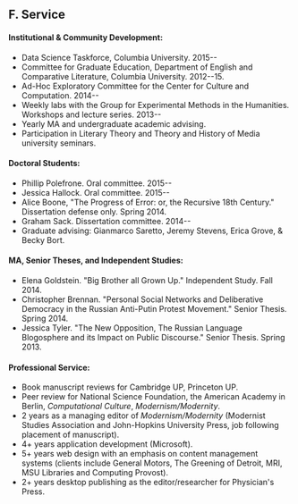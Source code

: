 ## F. Service

#### Institutional & Community Development:

- Data Science Taskforce, Columbia University. 2015--
- Committee for Graduate Education, Department of English and Comparative
  Literature, Columbia University. 2012--15.
- Ad-Hoc Exploratory Committee for the Center for Culture and Computation.
  2014--
- Weekly labs with the Group for Experimental Methods in the Humanities.
  Workshops and lecture series. 2013--
- Yearly MA and undergraduate academic advising.
- Participation in Literary Theory and Theory and History of Media university
  seminars.

#### Doctoral Students:

- Phillip Polefrone. Oral committee. 2015--
- Jessica Hallock. Oral committee. 2015--
- Alice Boone, "The Progress of Error: or, the Recursive 18th Century."
  Dissertation defense only. Spring 2014.
- Graham Sack. Dissertation committee. 2014--
- Graduate advising: Gianmarco Saretto, Jeremy Stevens, Erica Grove, & Becky
  Bort.

#### MA, Senior Theses, and Independent Studies:

- Elena Goldstein. "Big Brother all Grown Up." Independent Study. Fall 2014.
- Christopher Brennan. "Personal Social Networks and Deliberative Democracy in
the Russian Anti-Putin Protest Movement." Senior Thesis. Spring 2014.
- Jessica Tyler. "The New Opposition, The Russian Language Blogosphere and its
Impact on Public Discourse." Senior Thesis. Spring 2013.

#### Professional Service:

- Book manuscript reviews for Cambridge UP, Princeton UP.
- Peer review for National Science Foundation, the American Academy in Berlin,
  *Computational Culture*, *Modernism/Modernity*.
- 2 years as a managing editor of *Modernism/Modernity* (Modernist Studies
  Association and John-Hopkins University Press, job following placement of
manuscript).
- 4+ years application development (Microsoft).
- 5+ years web design with an emphasis on content management systems (clients
  include General Motors, The Greening of Detroit, MRI, MSU Libraries and
Computing Provost).
- 2+ years desktop publishing as the editor/researcher for Physician's Press.

